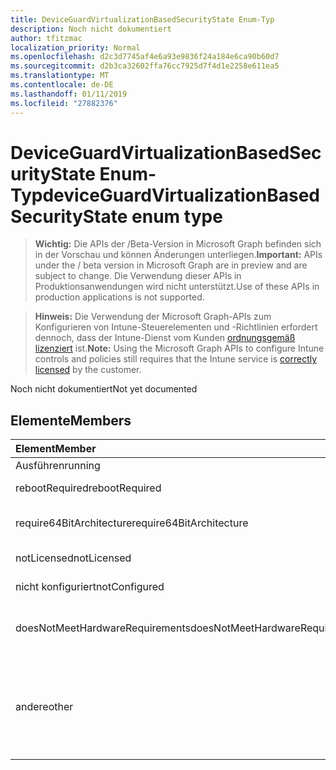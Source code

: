 ```yaml
---
title: DeviceGuardVirtualizationBasedSecurityState Enum-Typ
description: Noch nicht dokumentiert
author: tfitzmac
localization_priority: Normal
ms.openlocfilehash: d2c3d7745af4e6a93e9836f24a184e6ca90b60d7
ms.sourcegitcommit: d2b3ca32602ffa76cc7925d7f4d1e2258e611ea5
ms.translationtype: MT
ms.contentlocale: de-DE
ms.lasthandoff: 01/11/2019
ms.locfileid: "27882376"
---
```

# <a name="deviceguardvirtualizationbasedsecuritystate-enum-type"></a><span data-ttu-id="b62e6-103">DeviceGuardVirtualizationBasedSecurityState Enum-Typ</span><span class="sxs-lookup"><span data-stu-id="b62e6-103">deviceGuardVirtualizationBasedSecurityState enum type</span></span>

> <span data-ttu-id="b62e6-104">**Wichtig:** Die APIs der /Beta-Version in Microsoft Graph befinden sich in der Vorschau und können Änderungen unterliegen.</span><span class="sxs-lookup"><span data-stu-id="b62e6-104">**Important:** APIs under the / beta version in Microsoft Graph are in preview and are subject to change.</span></span> <span data-ttu-id="b62e6-105">Die Verwendung dieser APIs in Produktionsanwendungen wird nicht unterstützt.</span><span class="sxs-lookup"><span data-stu-id="b62e6-105">Use of these APIs in production applications is not supported.</span></span>

> <span data-ttu-id="b62e6-106">**Hinweis:** Die Verwendung der Microsoft Graph-APIs zum Konfigurieren von Intune-Steuerelementen und -Richtlinien erfordert dennoch, dass der Intune-Dienst vom Kunden [ordnungsgemäß lizenziert](https://go.microsoft.com/fwlink/?linkid=839381) ist.</span><span class="sxs-lookup"><span data-stu-id="b62e6-106">**Note:** Using the Microsoft Graph APIs to configure Intune controls and policies still requires that the Intune service is [correctly licensed](https://go.microsoft.com/fwlink/?linkid=839381) by the customer.</span></span>

<span data-ttu-id="b62e6-107">Noch nicht dokumentiert</span><span class="sxs-lookup"><span data-stu-id="b62e6-107">Not yet documented</span></span>
## <a name="members"></a><span data-ttu-id="b62e6-108">Elemente</span><span class="sxs-lookup"><span data-stu-id="b62e6-108">Members</span></span>
|<span data-ttu-id="b62e6-109">Element</span><span class="sxs-lookup"><span data-stu-id="b62e6-109">Member</span></span>|<span data-ttu-id="b62e6-110">Wert</span><span class="sxs-lookup"><span data-stu-id="b62e6-110">Value</span></span>|<span data-ttu-id="b62e6-111">Beschreibung</span><span class="sxs-lookup"><span data-stu-id="b62e6-111">Description</span></span>|
|:---|:---|:---|
|<span data-ttu-id="b62e6-112">Ausführen</span><span class="sxs-lookup"><span data-stu-id="b62e6-112">running</span></span>|<span data-ttu-id="b62e6-113">0</span><span class="sxs-lookup"><span data-stu-id="b62e6-113">0</span></span>|<span data-ttu-id="b62e6-114">Wird ausgeführt</span><span class="sxs-lookup"><span data-stu-id="b62e6-114">Running</span></span>|
|<span data-ttu-id="b62e6-115">rebootRequired</span><span class="sxs-lookup"><span data-stu-id="b62e6-115">rebootRequired</span></span>|<span data-ttu-id="b62e6-116">1</span><span class="sxs-lookup"><span data-stu-id="b62e6-116">1</span></span>|<span data-ttu-id="b62e6-117">Stamm erforderlich</span><span class="sxs-lookup"><span data-stu-id="b62e6-117">Root required</span></span>|
|<span data-ttu-id="b62e6-118">require64BitArchitecture</span><span class="sxs-lookup"><span data-stu-id="b62e6-118">require64BitArchitecture</span></span>|<span data-ttu-id="b62e6-119">2</span><span class="sxs-lookup"><span data-stu-id="b62e6-119">2</span></span>|<span data-ttu-id="b62e6-120">64-Bit-Architektur erforderlich</span><span class="sxs-lookup"><span data-stu-id="b62e6-120">64 bit architecture required</span></span>|
|<span data-ttu-id="b62e6-121">notLicensed</span><span class="sxs-lookup"><span data-stu-id="b62e6-121">notLicensed</span></span>|<span data-ttu-id="b62e6-122">3</span><span class="sxs-lookup"><span data-stu-id="b62e6-122">3</span></span>|<span data-ttu-id="b62e6-123">Nicht lizenziert</span><span class="sxs-lookup"><span data-stu-id="b62e6-123">Not licensed</span></span>|
|<span data-ttu-id="b62e6-124">nicht konfiguriert</span><span class="sxs-lookup"><span data-stu-id="b62e6-124">notConfigured</span></span>|<span data-ttu-id="b62e6-125">4</span><span class="sxs-lookup"><span data-stu-id="b62e6-125">4</span></span>|<span data-ttu-id="b62e6-126">Nicht konfiguriert</span><span class="sxs-lookup"><span data-stu-id="b62e6-126">Not configured</span></span>|
|<span data-ttu-id="b62e6-127">doesNotMeetHardwareRequirements</span><span class="sxs-lookup"><span data-stu-id="b62e6-127">doesNotMeetHardwareRequirements</span></span>|<span data-ttu-id="b62e6-128">5</span><span class="sxs-lookup"><span data-stu-id="b62e6-128">5</span></span>|<span data-ttu-id="b62e6-129">System erfüllt nicht an die Hardware.</span><span class="sxs-lookup"><span data-stu-id="b62e6-129">System does not meet hardware requirements</span></span>|
|<span data-ttu-id="b62e6-130">andere</span><span class="sxs-lookup"><span data-stu-id="b62e6-130">other</span></span>|<span data-ttu-id="b62e6-131">42</span><span class="sxs-lookup"><span data-stu-id="b62e6-131">42</span></span>|<span data-ttu-id="b62e6-132">Andere.</span><span class="sxs-lookup"><span data-stu-id="b62e6-132">Other.</span></span> <span data-ttu-id="b62e6-133">Ereignisprotokolle in Microsoft-Windows-DeviceGuard enthalten weitere Details.</span><span class="sxs-lookup"><span data-stu-id="b62e6-133">Event logs in microsoft-Windows-DeviceGuard have more details.</span></span>|





